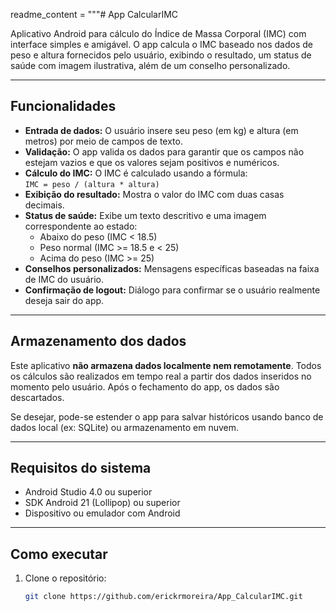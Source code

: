 readme_content = """# App CalcularIMC

Aplicativo Android para cálculo do Índice de Massa Corporal (IMC) com interface simples e amigável. O app calcula o IMC baseado nos dados de peso e altura fornecidos pelo usuário, exibindo o resultado, um status de saúde com imagem ilustrativa, além de um conselho personalizado.

---

## Funcionalidades

- **Entrada de dados:** O usuário insere seu peso (em kg) e altura (em metros) por meio de campos de texto.
- **Validação:** O app valida os dados para garantir que os campos não estejam vazios e que os valores sejam positivos e numéricos.
- **Cálculo do IMC:** O IMC é calculado usando a fórmula:  
  `IMC = peso / (altura * altura)`
- **Exibição do resultado:** Mostra o valor do IMC com duas casas decimais.
- **Status de saúde:** Exibe um texto descritivo e uma imagem correspondente ao estado:  
  - Abaixo do peso (IMC < 18.5)  
  - Peso normal (IMC >= 18.5 e < 25)  
  - Acima do peso (IMC >= 25)
- **Conselhos personalizados:** Mensagens específicas baseadas na faixa de IMC do usuário.
- **Confirmação de logout:** Diálogo para confirmar se o usuário realmente deseja sair do app.

---

## Armazenamento dos dados

Este aplicativo **não armazena dados localmente nem remotamente**. Todos os cálculos são realizados em tempo real a partir dos dados inseridos no momento pelo usuário. Após o fechamento do app, os dados são descartados.  

Se desejar, pode-se estender o app para salvar históricos usando banco de dados local (ex: SQLite) ou armazenamento em nuvem.

---

## Requisitos do sistema

- Android Studio 4.0 ou superior
- SDK Android 21 (Lollipop) ou superior
- Dispositivo ou emulador com Android

---

## Como executar

1. Clone o repositório:
   ```bash
   git clone https://github.com/erickrmoreira/App_CalcularIMC.git
